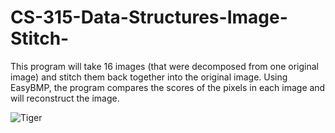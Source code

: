 CS-315-Data-Structures-Image-Stitch-
====================================

This program will take 16 images (that were decomposed from one original image) and stitch them back together into the original image. Using EasyBMP, the program compares the scores of the pixels in each image and will reconstruct the image. 


![Tiger](mackenzielarson.github.com/CS-315-Data-Structures-Image-Stitch-/img/FinalImage.bmp)
